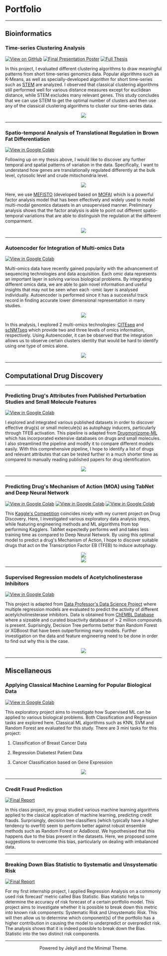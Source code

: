 # Portfolio
---

## Bioinformatics 
### Time-series Clustering Analysis

[![View on GitHub](https://img.shields.io/badge/GitHub-View_on_GitHub-blue?logo=GitHub)](https://github.com/indrikwijaya/FYP-ML-For-Genomics)
[![Final Presentation Poster](https://img.shields.io/badge/PDF-Slides-blue?logo=adobe-acrobat-reader&logoColor=white)](pdf/final_presentation.pdf)
[![Full Thesis](https://img.shields.io/badge/PDF-Thesis-blue?logo=adobe-acrobat-reader&logoColor=white)](pdf/IndrikWijaya_FYP_final.pdf)

  In this project, I evaluated different clustering algorithms to draw meaningful patterns from short time-series genomics data. Popular algorithms such as K-Means, as well as specially-developed algorithm for short time-series such as [STEM](https://link.springer.com/article/10.1186/1471-2105-7-191) are analyzed. I observed that classical clustering algorithms still performed well for various distance measures except for euclidean distance, while STEM excludes many relevant genes. This study concludes that we can use STEM to get the optimal number of clusters and then use any of the classical clustering algorithms to cluster our time-series data.
  
  <center><img src="images/stem.jpg"/></center>

---

### Spatio-temporal Analysis of Translational Regulation in Brown Fat Differentiation
[![View in Google Colab](https://img.shields.io/badge/Colab-Run_in_Google_Colab-blue?logo=Google&logoColor=FDBA18)](https://colab.research.google.com/drive/1EKaryRgS5QB5KmRDXz5-tGqUeb06sDlH?usp=sharing)

Following up on my thesis above, I would like to discover any further temporal and spatial patterns of variation in the data. Specifically, I want to understand how genes are translationally regulated differently at the bulk level, cytosolic level and crude mitochondria level. 

  <center><img src="images/brown_fat.png"/></center>
  
Here, we use [MEFISTO](https://www.nature.com/articles/s41592-021-01343-9) (developed based on [MOFA](https://biofam.github.io/MOFA2/)) which is a powerful factor analysis model that has been effectively and widely used to model multi-modal genomics datasets in an unsupervised manner. Preliminary analysis shows that the factor analysis is able to point out different spatio-temporal variations that are able to distinguish the regulation at the different comparment.

  <center><img src="images/mefisto.png"/></center>

---

### Autoencoder for Integration of Multi-omics Data
[![View in Google Colab](https://img.shields.io/badge/Colab-Run_in_Google_Colab-blue?logo=Google&logoColor=FDBA18)](https://colab.research.google.com/drive/15vrcuS_L48_YeixSK1Kao0g8qAXKU-wU?usp=sharing)

  Multi-omics data have recently gained popularity with the advancement of sequencing technologies and data acquisition. Each omic data represents an important layer in solving various biological problems. By integrating different omics data, we are able to gain novel information and useful insights that may not be seen when each -omic layer is analysed individually. Autoencoder is performed since it has a successful track record in finding accurate lower dimensional representation in many studies. 
  
  <center><img src="images/multi-omics.jpg"/></center>
  
  In this analysis, I explored 2 multi-omics technologies: [CITEseq](https://www.nature.com/articles/nmeth.4380) and [scNMTseq](https://www.nature.com/articles/s41467-018-03149-4) which provide two and three levels of omics information, respectively. Using Autoencoder, it can be observed that the integration allows us to observe certain clusters identity that would be hard to identify using one type of omics alone.

  <center><img src="images/autoencoder.png"/></center>

---


## Computational Drug Discovery

---

### Predicting Drug's Attributes from Published Perturbation Studies and Small Molecule Features
[![View in Google Colab](https://img.shields.io/badge/Colab-Run_in_Google_Colab-blue?logo=Google&logoColor=FDBA18)](https://colab.research.google.com/drive/1E9ZkeH_UAOVz03DqvbDYN17zsBpd9ry4)

  I explored and integrated various published datasets in order to discover effective drug(s) or small molecule(s) as autophagy inducers, particularly through TFEB activation. This pipeline is adapted from [Drugmonizome-ML](https://appyters.maayanlab.cloud/Drugmonizome_ML/) which has incorporated extensive databases on drugs and small molecules. I also streamlined the pipeline and modify it to compare different models easily. With this comprehensive pipeline, I hope to identify a list of drugs and relevant attributes that can be tested further in a much shorter time as compared to manually reading published papers for drug identification.
  
  <center><img src="images/drugmonizome-ml.jpg"/></center>
  
---

### Predicting Drug's Mechanism of Action (MOA) using TabNet and Deep Neural Network
[![View in Google Colab](https://img.shields.io/badge/Colab-EDA-blue?logo=Google&logoColor=FDBA18)](https://colab.research.google.com/drive/1JHhNZ6A2IhmpKOT9aP9nG4awSoXBTg9X?usp=sharing)
[![View in Google Colab](https://img.shields.io/badge/Colab-TabNet-blue?logo=Google&logoColor=FDBA18)](https://colab.research.google.com/drive/19eDX0-5XMaP75i1pQdJmGGUthZzoWB71?usp=sharing)
[![View in Google Colab](https://img.shields.io/badge/Colab-DNN-blue?logo=Google&logoColor=FDBA18)](https://colab.research.google.com/drive/1oymZITmSf44InyncGenhJjRCA8tI8Ks5?usp=sharing)

This [Kaggle's Competition](https://www.kaggle.com/c/lish-moa) coincides nicely with my current project on Drug Discovery. Here, I investigated various exploratory data analysis steps, while featuring engineering methods and ML algorithms from top performing Kagglers. TabNet expectedly performs well and takes less training time as compared to Deep Neural Network. By using this optimal model to predict a drug's Mechanism of Action, I hope to discover suitable drugs that act on the Transcription Factor EB (TFEB) to induce autophagy. 

  <center><img src="images/drug_moa.png"/></center>
  <center><img src="images/tabnet.png"/></center>

---

### Supervised Regression models of Acetylcholinesterase Inhibitors
[![View in Google Colab](https://img.shields.io/badge/Colab-Run_in_Google_Colab-blue?logo=Google&logoColor=FDBA18)](https://colab.research.google.com/drive/1BqrzHc5YYT2NSVdtyPd0i4disLLSBqEI?usp=sharing)

  This project is adapted from [Data Professor's Data Science Project](https://github.com/dataprofessor/bioinformatics_freecodecamp) where multiple regression models are evaluated to predict the activity of different acetylcholinesterase inhibitors. Data is obtained from [ChEMBL Database](https://www.ebi.ac.uk/chembl/) where a sizeable and curated bioactivity database of > 2 million compounds is present. Suprisingly, Decision Tree performs better than Random Forest or XGBoost that have been outperforming many models. Further investigation on the data and feature engineering need to be done in order to find out why this is the case.
  
  <center><img src="images/drug-model-comparison.png"/></center>
  
---
## Miscellaneous

### Applying Classical Machine Learning for Popular Biological Data
[![View in Google Colab](https://img.shields.io/badge/Colab-Run_in_Google_Colab-blue?logo=Google&logoColor=FDBA18)](https://colab.research.google.com/drive/1XPgzCcsGid994SZcoZtuiYEnLidgngqo?usp=sharing)

  This exploratory project aims to investigate how Supervised ML can be applied to various biological problems. Both Classification and Regression tasks are explored here. Classical ML algorithms such as KNN, SVM and Random Forest are evaluated for this study. There are 3 mini tasks for this project: 

1) Classification of Breast Cancer Data

2) Regression Diabetest Patient Data

3) Cancer Classification based on Gene Expression

  <center><img src="images/diabetes-feature.png"/></center>

---

### Credit Fraud Prediction

[![Final Report](https://img.shields.io/badge/PDF-Final_Report-blue?logo=adobe-acrobat-reader&logoColor=white)](pdf/credit_fraud_prediction.pdf)

  In this class project, my group studied various machine learning algorithms applied to the clasical application of machine learning, predicting credit frauds. Surprisingly, decision tree classifiers (which typically have a higher tendency to overfit) seem to perform better against robust ensemble methods such as Random Forest or AdaBoost. We hypothesised that this happens due to the bias present in the datasets. Here, we proposed some suggestions to overcome this bias, particularly on dealing with imbalanced data.

---

### Breaking Down Bias Statistic to Systematic and Unsystematic Risk

[![Final Report](https://img.shields.io/badge/PDF-Final_Report-blue?logo=adobe-acrobat-reader&logoColor=white)](pdf/bias_stats_report.pdf)
  
  For my first internship project, I applied Regression Analysis on a commonly used risk forecast' metric called Bias Statistic. Bias statistic helps to determine the accuracy of risk forecast of a certain portfolio model. This project aims to investigate whether it is possible to break down this metric into known risk components: Systematic Risk and Unsystematic Risk. This will then allow us to determine which component(s) of the portfolio has a higher contribution in causing the model to underpredict or overpredict risk. The analysis shows that it is indeed possible to break down the Bias Statistic into the two distinct risk components.
  
---
<center>Powered by Jekyll and the Minimal Theme.</center>
